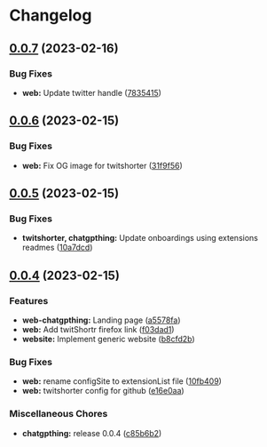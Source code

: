 # Changelog

## [0.0.7](https://github.com/kant01ne/browser-extensions/compare/web-v0.0.6...web-v0.0.7) (2023-02-16)


### Bug Fixes

* **web:** Update twitter handle ([7835415](https://github.com/kant01ne/browser-extensions/commit/78354150899ef536322794ddc8866feaf4850ca8))

## [0.0.6](https://github.com/kant01ne/browser-extensions/compare/web-v0.0.5...web-v0.0.6) (2023-02-15)


### Bug Fixes

* **web:** Fix OG image for twitshorter ([31f9f56](https://github.com/kant01ne/browser-extensions/commit/31f9f5686f3a56a22074616229e80de5ee342bfe))

## [0.0.5](https://github.com/kant01ne/browser-extensions/compare/web-v0.0.4...web-v0.0.5) (2023-02-15)


### Bug Fixes

* **twitshorter, chatgpthing:** Update onboardings using extensions readmes ([10a7dcd](https://github.com/kant01ne/browser-extensions/commit/10a7dcd6908cd95c02a3ba69cb38d97e88ca0541))

## [0.0.4](https://github.com/kant01ne/browser-extensions/compare/web-v0.0.1...web-v0.0.4) (2023-02-15)


### Features

* **web-chatgpthing:** Landing page ([a5578fa](https://github.com/kant01ne/browser-extensions/commit/a5578fa3853454770ec7501e5599b01e2f1e4c48))
* **web:** Add twitShortr firefox link ([f03dad1](https://github.com/kant01ne/browser-extensions/commit/f03dad16a395d10b2e997340bca47ea2a9af6244))
* **website:** Implement generic website ([b8cfd2b](https://github.com/kant01ne/browser-extensions/commit/b8cfd2bb57e46c7679a48f71ff107159f526671e))


### Bug Fixes

* **web:** rename configSite to extensionList file ([10fb409](https://github.com/kant01ne/browser-extensions/commit/10fb409823b1d973b6258c8305cd44c9a85ddc84))
* **web:** twitshorter config for github ([e16e0aa](https://github.com/kant01ne/browser-extensions/commit/e16e0aa7e315a507ccdc8685dd86b42efbfe70dc))


### Miscellaneous Chores

* **chatgpthing:** release 0.0.4 ([c85b6b2](https://github.com/kant01ne/browser-extensions/commit/c85b6b2c474cc8c45abed80ee50fc3045f956dcd))

